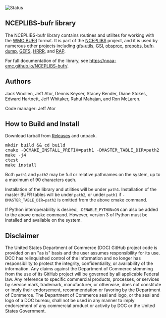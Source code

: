![Status](https://github.com/NOAA-EMC/NCEPLIBS-bufr/workflows/Build%20and%20Test/badge.svg)

## NCEPLIBS-bufr library

The NCEPLIBS-bufr library contains routines and utilites for working with the
[WMO BUFR](https://library.wmo.int/index.php?lvl=notice_display&id=10684#.Y70OSNLMJH7) format.
It is part of the [NCEPLIBS](https://github.com/NOAA-EMC/NCEPLIBS) project, and it is used by
numerous other projects including [gfs-utils](https://github.com/NOAA-EMC/gfs-utils),
[GSI](https://github.com/NOAA-EMC/GSI), [obsproc](https://github.com/NOAA-EMC/obsproc),
[prepobs](https://github.com/NOAA-EMC/prepobs), [bufr-dump](https://github.com/NOAA-EMC/bufr-dump),
[GEFS](https://github.com/NOAA-EMC/GEFS), [HRRR](https://github.com/NOAA-EMC/HRRR),
and [RAP](https://github.com/NOAA-EMC/RAP).

For full documentation of the library, see https://noaa-emc.github.io/NCEPLIBS-bufr/.

## Authors

Jack Woollen, Jeff Ator, Dennis Keyser, Stacey Bender, Diane Stokes, Edward Hartnett,
Jeff Whitaker, Rahul Mahajan, and Ron McLaren.

Code manager: Jeff Ator

## How to Build and Install

Download tarball from
[Releases](https://github.com/NOAA-EMC/NCEPLIBS-bufr/releases) and
unpack.

<pre>
mkdir build && cd build
cmake -DCMAKE_INSTALL_PREFIX=path1 -DMASTER_TABLE_DIR=path2 ..
make -j4
ctest
make install
</pre>

Both `path1` and `path2` may be full or relative pathnames
on the system, up to a maximum of 90 characters each.

Installation of the library and utilities will be under `path1`.
Installation of the master BUFR tables will be under `path2`, or
under `path1` if `-DMASTER_TABLE_DIR=path2` is omitted
from the above cmake command.

If Python interoperability is desired, `-DENABLE_PYTHON=ON` can also
be added to the above cmake command.  However, version 3 of Python
must be installed and available on the system.

## Disclaimer

The United States Department of Commerce (DOC) GitHub project code is
provided on an "as is" basis and the user assumes responsibility for
its use. DOC has relinquished control of the information and no longer
has responsibility to protect the integrity, confidentiality, or
availability of the information. Any claims against the Department of
Commerce stemming from the use of its GitHub project will be governed
by all applicable Federal law. Any reference to specific commercial
products, processes, or services by service mark, trademark,
manufacturer, or otherwise, does not constitute or imply their
endorsement, recommendation or favoring by the Department of
Commerce. The Department of Commerce seal and logo, or the seal and
logo of a DOC bureau, shall not be used in any manner to imply
endorsement of any commercial product or activity by DOC or the United
States Government.

